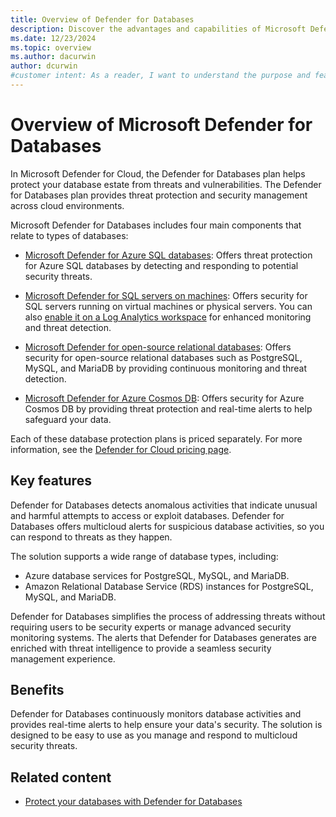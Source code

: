 ```yaml
---
title: Overview of Defender for Databases
description: Discover the advantages and capabilities of Microsoft Defender for Databases, including support for PostgreSQL, MySQL, and MariaDB.
ms.date: 12/23/2024
ms.topic: overview
ms.author: dacurwin
author: dcurwin
#customer intent: As a reader, I want to understand the purpose and features of Microsoft Defender for open-source relational databases so that I can make informed decisions about its usage.
---
```


# Overview of Microsoft Defender for Databases

In Microsoft Defender for Cloud, the Defender for Databases plan helps protect your database estate from threats and vulnerabilities. The Defender for Databases plan provides threat protection and security management across cloud environments.

Microsoft Defender for Databases includes four main components that relate to types of databases:

- [Microsoft Defender for Azure SQL databases](defender-for-sql-introduction.md): Offers threat protection for Azure SQL databases by detecting and responding to potential security threats.

- [Microsoft Defender for SQL servers on machines](defender-for-sql-usage.md): Offers security for SQL servers running on virtual machines or physical servers. You can also [enable it on a Log Analytics workspace](enable-plan-workspace.md) for enhanced monitoring and threat detection.

- [Microsoft Defender for open-source relational databases](defender-for-databases-introduction.md): Offers security for open-source relational databases such as PostgreSQL, MySQL, and MariaDB by providing continuous monitoring and threat detection.

- [Microsoft Defender for Azure Cosmos DB](concept-defender-for-cosmos.md): Offers security for Azure Cosmos DB by providing threat protection and real-time alerts to help safeguard your data.

Each of these database protection plans is priced separately. For more information, see the [Defender for Cloud pricing page](https://azure.microsoft.com/pricing/details/defender-for-cloud/).

## Key features

Defender for Databases detects anomalous activities that indicate unusual and harmful attempts to access or exploit databases. Defender for Databases offers multicloud alerts for suspicious database activities, so you can respond to threats as they happen.

The solution supports a wide range of database types, including:

- Azure database services for PostgreSQL, MySQL, and MariaDB.
- Amazon Relational Database Service (RDS) instances for PostgreSQL, MySQL, and MariaDB.

Defender for Databases simplifies the process of addressing threats without requiring users to be security experts or manage advanced security monitoring systems. The alerts that Defender for Databases generates are enriched with threat intelligence to provide a seamless security management experience.

## Benefits

Defender for Databases continuously monitors database activities and provides real-time alerts to help ensure your data's security. The solution is designed to be easy to use as you manage and respond to multicloud security threats.

## Related content

- [Protect your databases with Defender for Databases](tutorial-enable-databases-plan.md)
